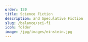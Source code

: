 ```yaml
---
order: 120
title: Science Fiction
description: and Speculative Fiction
slug: /balance/sci-fi
icon: folder
image: /jpg/images/einstein.jpg
---
```

